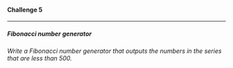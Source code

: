 #### Challenge 5

-------------------------------------
##### Fibonacci number generator
*Write a Fibonacci number generator that outputs the numbers in the series that are less than 500.*
